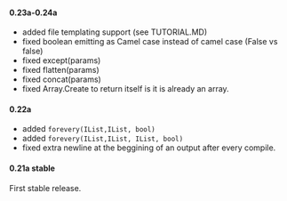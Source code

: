 #### 0.23a-0.24a
- added file templating support (see TUTORIAL.MD)
- fixed boolean emitting as Camel case instead of camel case (False vs false)
- fixed except(params)
- fixed flatten(params)
- fixed concat(params)
- fixed Array.Create to return itself is it is already an array.

#### 0.22a
- added `forevery(IList,IList, bool)`
- added `forevery(IList,IList, IList, bool)`
- fixed extra newline at the beggining of an output after every compile.

#### 0.21a stable
First stable release.
